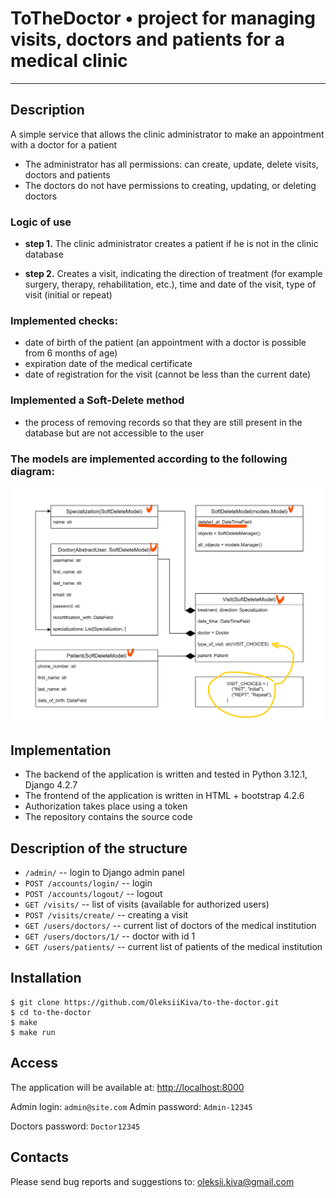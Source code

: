 # ToTheDoctor • project for managing visits, doctors and patients for a medical clinic
___

## Description
A simple service that allows the clinic administrator to make an appointment with a doctor for a patient

- The administrator has all permissions: can create, update, delete visits, doctors and patients 
- The doctors do not have permissions to creating, updating, or deleting doctors

### Logic of use
- **step 1.** The clinic administrator creates a patient if he is not in the clinic database

- **step 2.** Creates a visit, indicating the direction of treatment (for example 
surgery, therapy, rehabilitation, etc.), time and date of the visit, type of visit (initial or repeat)


### Implemented checks:
- date of birth of the patient (an appointment with a doctor is possible from 6 months of age)
- expiration date of the medical certificate
- date of registration for the visit (cannot be less than the current date)


### Implemented a Soft-Delete method
- the process of removing records so that they are still present in the database but are
not accessible to the user


### The models are implemented according to the following diagram:
![models-diagram](static/picture/models-diagram.png)


## Implementation
- The backend of the application is written and tested in Python 3.12.1, Django 4.2.7
- The frontend of the application is written in HTML + bootstrap 4.2.6
- Authorization takes place using a token
- The repository contains the source code


## Description of the structure
* `/admin/` -- login to Django admin panel
* `POST /accounts/login/` -- login
* `POST /accounts/logout/` -- logout
* `GET /visits/` -- list of visits (available for authorized users)
* `POST /visits/create/` -- creating a visit
* `GET /users/doctors/` -- current list of doctors of the medical institution
* `GET /users/doctors/1/` -- doctor with id 1
* `GET /users/patients/` -- current list of patients of the medical institution


## Installation
```
$ git clone https://github.com/OleksiiKiva/to-the-doctor.git
$ cd to-the-doctor
$ make
$ make run
```

## Access
The application will be available at: [http://localhost:8000](http://localhost:8000) 

Admin login: `admin@site.com`
Admin password: `Admin-12345`

Doctors password: `Doctor12345`


## Contacts
Please send bug reports and suggestions to:
[oleksii.kiva@gmail.com](mailto:oleksii.kiva@gmail.com)